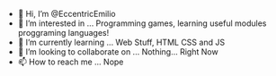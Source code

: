 - 👋 Hi, I’m @EccentricEmilio
- 👀 I’m interested in ... Programming games, learning useful modules proggraming languages!
- 🌱 I’m currently learning ... Web Stuff, HTML CSS and JS
- 💞️ I’m looking to collaborate on ... Nothing... Right Now
- 📫 How to reach me ... Nope

<!---
EccentricEmilio/EccentricEmilio is a ✨ special ✨ repository because its `README.md` (this file) appears on your GitHub profile.
You can click the Preview link to take a look at your changes.
--->

